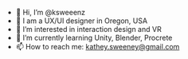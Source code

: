 - 👋 Hi, I’m @ksweeenz
- 💼 I am a UX/UI designer in Oregon, USA
- 👀 I’m interested in interaction design and VR
- 🌱 I’m currently learning Unity, Blender, Procrete
- 📫 How to reach me: kathey.sweeney@gmail.com

<!---
ksweeenz/ksweeenz is a ✨ special ✨ repository because its `README.md` (this file) appears on your GitHub profile.
You can click the Preview link to take a look at your changes.
--->

